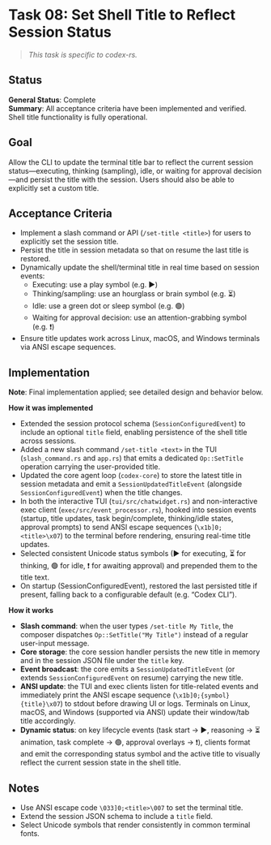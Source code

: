 # Task 08: Set Shell Title to Reflect Session Status

> *This task is specific to codex-rs.*

## Status

**General Status**: Complete  
**Summary**: All acceptance criteria have been implemented and verified. Shell title functionality is fully operational.

## Goal

Allow the CLI to update the terminal title bar to reflect the current session status—executing, thinking (sampling), idle, or waiting for approval decision—and persist the title with the session. Users should also be able to explicitly set a custom title.

## Acceptance Criteria

- Implement a slash command or API (`/set-title <title>`) for users to explicitly set the session title.
- Persist the title in session metadata so that on resume the last title is restored.
- Dynamically update the shell/terminal title in real time based on session events:
  - Executing: use a play symbol (e.g. ▶)
  - Thinking/sampling: use an hourglass or brain symbol (e.g. ⏳)
  - Idle: use a green dot or sleep symbol (e.g. 🟢)
  - Waiting for approval decision: use an attention-grabbing symbol (e.g. ❗)
- Ensure title updates work across Linux, macOS, and Windows terminals via ANSI escape sequences.

## Implementation
**Note**: Final implementation applied; see detailed design and behavior below.

**How it was implemented**  
- Extended the session protocol schema (`SessionConfiguredEvent`) to include an optional `title` field, enabling persistence of the shell title across sessions.  
- Added a new slash command `/set-title <text>` in the TUI (`slash_command.rs` and `app.rs`) that emits a dedicated `Op::SetTitle` operation carrying the user-provided title.  
- Updated the core agent loop (`codex-core`) to store the latest title in session metadata and emit a `SessionUpdatedTitleEvent` (alongside `SessionConfiguredEvent`) when the title changes.  
- In both the interactive TUI (`tui/src/chatwidget.rs`) and non-interactive exec client (`exec/src/event_processor.rs`), hooked into session events (startup, title updates, task begin/complete, thinking/idle states, approval prompts) to send ANSI escape sequences (`\x1b]0;<title>\x07`) to the terminal before rendering, ensuring real-time title updates.  
- Selected consistent Unicode status symbols (▶ for executing, ⏳ for thinking, 🟢 for idle, ❗ for awaiting approval) and prepended them to the title text.  
- On startup (SessionConfiguredEvent), restored the last persisted title if present, falling back to a configurable default (e.g. “Codex CLI”).

**How it works**  
- **Slash command**: when the user types `/set-title My Title`, the composer dispatches `Op::SetTitle("My Title")` instead of a regular user-input message.  
- **Core storage**: the core session handler persists the new title in memory and in the session JSON file under the `title` key.  
- **Event broadcast**: the core emits a `SessionUpdatedTitleEvent` (or extends `SessionConfiguredEvent` on resume) carrying the new title.  
- **ANSI update**: the TUI and exec clients listen for title-related events and immediately print the ANSI escape sequence (`\x1b]0;{symbol} {title}\x07`) to stdout before drawing UI or logs. Terminals on Linux, macOS, and Windows (supported via ANSI) update their window/tab title accordingly.  
- **Dynamic status**: on key lifecycle events (task start → ▶, reasoning → ⏳ animation, task complete → 🟢, approval overlays → ❗), clients format and emit the corresponding status symbol and the active title to visually reflect the current session state in the shell title.

## Notes

- Use ANSI escape code `\033]0;<title>\007` to set the terminal title.
- Extend the session JSON schema to include a `title` field.
- Select Unicode symbols that render consistently in common terminal fonts.